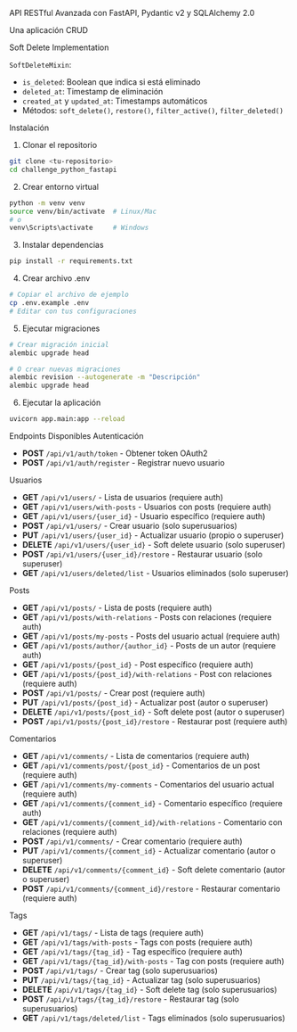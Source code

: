 API RESTful Avanzada con FastAPI, Pydantic v2 y SQLAlchemy 2.0

Una aplicación CRUD

Soft Delete Implementation

`SoftDeleteMixin`:
- `is_deleted`: Boolean que indica si está eliminado
- `deleted_at`: Timestamp de eliminación
- `created_at` y `updated_at`: Timestamps automáticos
- Métodos: `soft_delete()`, `restore()`, `filter_active()`, `filter_deleted()`

Instalación

1. Clonar el repositorio
```bash
git clone <tu-repositorio>
cd challenge_python_fastapi
```

2. Crear entorno virtual
```bash
python -m venv venv
source venv/bin/activate  # Linux/Mac
# o
venv\Scripts\activate     # Windows
```

3. Instalar dependencias
```bash
pip install -r requirements.txt
```

4. Crear archivo .env
```bash
# Copiar el archivo de ejemplo
cp .env.example .env
# Editar con tus configuraciones
```

5. Ejecutar migraciones
```bash
# Crear migración inicial
alembic upgrade head

# O crear nuevas migraciones
alembic revision --autogenerate -m "Descripción"
alembic upgrade head
```

6. Ejecutar la aplicación
```bash
uvicorn app.main:app --reload
```

Endpoints Disponibles
Autenticación
- **POST** `/api/v1/auth/token` - Obtener token OAuth2
- **POST** `/api/v1/auth/register` - Registrar nuevo usuario

Usuarios
- **GET** `/api/v1/users/` - Lista de usuarios (requiere auth)
- **GET** `/api/v1/users/with-posts` - Usuarios con posts (requiere auth)
- **GET** `/api/v1/users/{user_id}` - Usuario específico (requiere auth)
- **POST** `/api/v1/users/` - Crear usuario (solo superusuarios)
- **PUT** `/api/v1/users/{user_id}` - Actualizar usuario (propio o superuser)
- **DELETE** `/api/v1/users/{user_id}` - Soft delete usuario (solo superuser)
- **POST** `/api/v1/users/{user_id}/restore` - Restaurar usuario (solo superuser)
- **GET** `/api/v1/users/deleted/list` - Usuarios eliminados (solo superuser)

Posts
- **GET** `/api/v1/posts/` - Lista de posts (requiere auth)
- **GET** `/api/v1/posts/with-relations` - Posts con relaciones (requiere auth)
- **GET** `/api/v1/posts/my-posts` - Posts del usuario actual (requiere auth)
- **GET** `/api/v1/posts/author/{author_id}` - Posts de un autor (requiere auth)
- **GET** `/api/v1/posts/{post_id}` - Post específico (requiere auth)
- **GET** `/api/v1/posts/{post_id}/with-relations` - Post con relaciones (requiere auth)
- **POST** `/api/v1/posts/` - Crear post (requiere auth)
- **PUT** `/api/v1/posts/{post_id}` - Actualizar post (autor o superuser)
- **DELETE** `/api/v1/posts/{post_id}` - Soft delete post (autor o superuser)
- **POST** `/api/v1/posts/{post_id}/restore` - Restaurar post (requiere auth)

Comentarios
- **GET** `/api/v1/comments/` - Lista de comentarios (requiere auth)
- **GET** `/api/v1/comments/post/{post_id}` - Comentarios de un post (requiere auth)
- **GET** `/api/v1/comments/my-comments` - Comentarios del usuario actual (requiere auth)
- **GET** `/api/v1/comments/{comment_id}` - Comentario específico (requiere auth)
- **GET** `/api/v1/comments/{comment_id}/with-relations` - Comentario con relaciones (requiere auth)
- **POST** `/api/v1/comments/` - Crear comentario (requiere auth)
- **PUT** `/api/v1/comments/{comment_id}` - Actualizar comentario (autor o superuser)
- **DELETE** `/api/v1/comments/{comment_id}` - Soft delete comentario (autor o superuser)
- **POST** `/api/v1/comments/{comment_id}/restore` - Restaurar comentario (requiere auth)

Tags
- **GET** `/api/v1/tags/` - Lista de tags (requiere auth)
- **GET** `/api/v1/tags/with-posts` - Tags con posts (requiere auth)
- **GET** `/api/v1/tags/{tag_id}` - Tag específico (requiere auth)
- **GET** `/api/v1/tags/{tag_id}/with-posts` - Tag con posts (requiere auth)
- **POST** `/api/v1/tags/` - Crear tag (solo superusuarios)
- **PUT** `/api/v1/tags/{tag_id}` - Actualizar tag (solo superusuarios)
- **DELETE** `/api/v1/tags/{tag_id}` - Soft delete tag (solo superusuarios)
- **POST** `/api/v1/tags/{tag_id}/restore` - Restaurar tag (solo superusuarios)
- **GET** `/api/v1/tags/deleted/list` - Tags eliminados (solo superusuarios)

